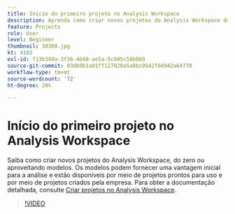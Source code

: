 ```yaml
---
title: Início do primeiro projeto no Analysis Workspace
description: Aprenda como criar novos projetos do Analysis Workspace do zero ou utilizando modelos.
feature: Projects
role: User
level: Beginner
thumbnail: 30368.jpg
kt: 4102
exl-id: f13b349a-3f36-4b48-ae5a-5c045c58b069
source-git-commit: 03db9b1a91ff127020a5a0bc0542f04942a64770
workflow-type: tm+mt
source-wordcount: '72'
ht-degree: 20%

---
```


# Início do primeiro projeto no Analysis Workspace

Saiba como criar novos projetos do Analysis Workspace, do zero ou aproveitando modelos. Os modelos podem fornecer uma vantagem inicial para a análise e estão disponíveis por meio de projetos prontos para uso e por meio de projetos criados pela empresa. Para obter a documentação detalhada, consulte [Criar projetos no Analysis Workspace](https://experienceleague.adobe.com/en/docs/analytics/analyze/analysis-workspace/build-workspace-project/create-projects).

>[!VIDEO](https://video.tv.adobe.com/v/30368/?quality=12&learn=on)
